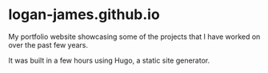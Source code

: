 # logan-james.github.io

My portfolio website showcasing some of the projects that I have worked on over the past few years.

It was built in a few hours using Hugo, a static site generator. 
